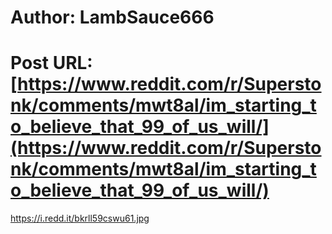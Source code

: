 # Author: LambSauce666
# Post URL: [https://www.reddit.com/r/Superstonk/comments/mwt8al/im_starting_to_believe_that_99_of_us_will/](https://www.reddit.com/r/Superstonk/comments/mwt8al/im_starting_to_believe_that_99_of_us_will/)


https://i.redd.it/bkrll59cswu61.jpg